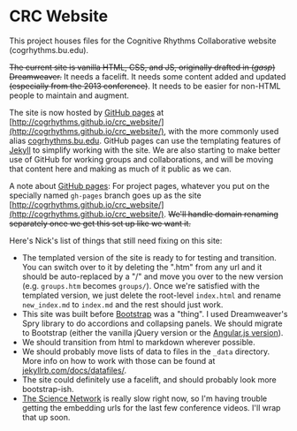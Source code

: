CRC Website
===========

This project houses files for the Cognitive Rhythms Collaborative website (cogrhythms.bu.edu).

~~The current site is vanilla HTML, CSS, and JS, originally drafted in (*gasp*) Dreamweaver.~~ It needs a facelift. It needs some content added and updated ~~(especially from the 2013 conference)~~. It needs to be easier for non-HTML people to maintain and augment.

The site is now hosted by [GitHub pages](pages.github.com) at [http://cogrhythms.github.io/crc_website/](http://cogrhythms.github.io/crc_website/), with the more commonly used alias [cogrhythms.bu.edu](http://cogrhythms.bu.edu).  GitHub pages can use the templating features of [Jekyll](http://jekyllrb.com/) to simplify working with the site. We are also starting to make better use of GitHub for working groups and collaborations, and will be moving that content here and making as much of it public as we can.

A note about [GitHub pages](http://pages.github.com): For project pages, whatever you put on the specially named `gh-pages` branch goes up as the site [http://cogrhythms.github.io/crc_website/](http://cogrhythms.github.io/crc_website/). ~~We'll handle domain renaming separately once we get this set up like we want it.~~

Here's Nick's list of things that still need fixing on this site:

* The templated version of the site is ready to for testing and transition.  You can switch over to it by deleting the ".htm" from any url and it should be auto-replaced by a "/" and move you over to the new version (e.g. `groups.htm` becomes `groups/`). Once we're satisfied with the templated version, we just delete the root-level `index.html` and rename `new_index.md` to `index.md` and the rest should just work.
* This site was built before [Bootstrap](getbootstrap.com) was a "thing". I used Dreamweaver's Spry library to do accordions and collapsing panels.  We should migrate to Bootstrap (either the vanilla jQuery version or the [Angular.js version](http://angular-ui.github.io/bootstrap/)).
* We should transition from html to markdown wherever possible.
* We should probably move lists of data to files in the `_data` directory. More info on how to work with those can be found at [jekyllrb.com/docs/datafiles/](http://jekyllrb.com/docs/datafiles/).
* The site could definitely use a facelift, and should probably look more bootstrap-ish.
* [The Science Network](http://thesciencenetwork.org/) is really slow right now, so I'm having trouble getting the embedding urls for the last few conference videos. I'll wrap that up soon.
